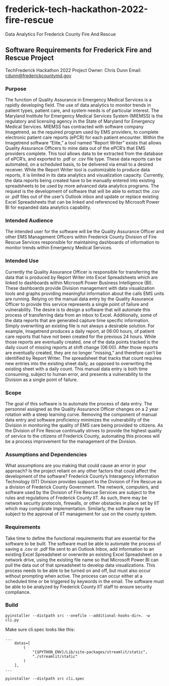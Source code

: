 # frederick-tech-hackathon-2022-fire-rescue
Data Analytics For Frederick County Fire And Rescue

## Software Requirements for Frederick Fire and Rescue Project
TechFrederick Hackathon 2022
Project Owner: Chris Dunn
Email: cdunn@frederickcountymd.gov

### Purpose
The function of Quality Assurance in Emergency Medical Services is a rapidly developing field.  The use of data analytics to monitor trends in patient types, patient care, and system needs is of particular interest.  The Maryland Institute for Emergency Medical Services System (MIEMSS) is the regulatory and licensing agency in the State of Maryland for Emergency Medical Services.  MIEMSS has contracted with software company Imagetrend, as the required program used by EMS providers, to complete electronic patient care reports (ePCR) for each patient encounter.  Within the Imagetrend software “Elite,” a tool named “Report Writer” exists that allows Quality Assurance Officers to mine data out of the ePCR’s that EMS providers complete.  This tool allows data to be extracted from the database of ePCR’s, and exported to .pdf or .csv file type.  These data reports can be automated, on a scheduled basis, to be delivered via email to a desired receiver. While the Report Writer tool is customizable to produce data reports, it is limited in its data analytics and visualization capacity.  Currently, the data reports being created have to be manually entered into existing spreadsheets to be used by more advanced data analytics programs.  The request is the development of software that will be able to extract the .csv or .pdf files out of the user’s Outlook inbox and update or replace existing Excel Spreadsheets that can be linked and referenced by Microsoft Power BI for expanded data analytics capability.

### Intended Audience
The intended user for the software will be the Quality Assurance Officer and other EMS Management Officers within Frederick County Division of Fire Rescue Services responsible for maintaining dashboards of information to monitor trends within Emergency Medical Services.

### Intended Use
Currently the Quality Assurance Officer is responsible for transferring the data that is produced by Report Writer into Excel Spreadsheets which are linked to dashboards within Microsoft Power Business Intelligence (BI).  These dashboards provide Division management with data visualization tools and graphs providing meaningful information about the calls EMS units are running.  Relying on the manual data entry by the Quality Assurance Officer to provide this service represents a single point of failure and vulnerability.  The desire is to design a software that will automate this process of transferring data from an inbox to Excel.  Additionally, some of the data reports that are generated capture time specific information.  Simply overwriting an existing file is not always a desirable solution.  For example, Imagetrend produces a daily report, at 06:00 hours, of patient care reports that have not been created for the previous 24 hours.  While those reports are eventually created, one of the data points tracked is the daily count of missing reports at shift change (06:00).  After those reports are eventually created, they are no longer “missing,” and therefore can’t be identified by Report Writer. The spreadsheet that tracks that count requires new entries into the existing sheet daily, as opposed to overwriting the existing sheet with a daily count.  This manual data entry is both time consuming, subject to human error, and presents a vulnerability to the Division as a single point of failure.

### Scope
The goal of this software is to automate the process of data entry.  The personnel assigned as the Quality Assurance Officer changes on a 2 year rotation with a steep learning curve.  Removing the component of manual data entry and software proficiency minimizes the vulnerability of the Division in monitoring the quality of EMS care being provided to citizens.  As the Division of Fire Rescue continually strives to provide the highest quality of service to the citizens of Frederick County, automating this process will be a process improvement for the management of the Division.

### Assumptions and Dependencies
What assumptions are you making that could cause an error in your approach? Is the project reliant on any other factors that could affect the development of the software?
Frederick County’s Interagency Information Technology (IIT) Division provides support to the Division of Fire Rescue as a division of Frederick County Government.  The network, computers, and software used by the Division of Fire Rescue Services are subject to the rules and regulations of Frederick County IIT.  As such, there may be network security protocols, firewalls, or other obstacles in place set by IIT which may complicate implementation.  Similarly, the software may be subject to the approval of IIT management for use on the county system.

### Requirements
Take time to define the functional requirements that are essential for the software to be built.
The software must be able to automate the process of saving a .csv or .pdf file sent to an Outlook Inbox, add information to an existing Excel Spreadsheet or overwrite an existing Excel Spreadsheet on a network drive, using the existing file name so that Microsoft Power BI can pull the data out of that spreadsheet to develop data visualizations.  This process needs to be able to be turned on and off, but must also occur without prompting when active.  The process can occur either at a scheduled time or be triggered by keywords in the email.  The software must be able to be analyzed by Frederick County IIT staff to ensure security compliance.


### Build
`pyinstaller --distpath src --onefile --additional-hooks-dir=. -w cli.py`

Make sure cli.spec looks like this:
```
...
    datas=[
        (
            "{$PYTHON_ENV}/Lib/site-packages/streamlit/static",
            "./streamlit/static"
        )
    ],
...
```

`pyinstaller --distpath src cli.spec`